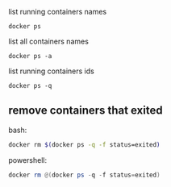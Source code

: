 list running containers names

`docker ps`

list all containers names

`docker ps -a`

list running containers ids

`docker ps -q`

## remove containers that exited

bash:

```bash
docker rm $(docker ps -q -f status=exited)
```

powershell:

```powershell
docker rm @(docker ps -q -f status=exited)
```
